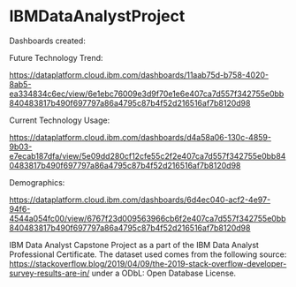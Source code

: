 # IBMDataAnalystProject

Dashboards created: 

Future Technology Trend: 

https://dataplatform.cloud.ibm.com/dashboards/11aab75d-b758-4020-8ab5-ea334834c6ec/view/6e1ebc76009e3d9f70e1e6e407ca7d557f342755e0bb840483817b490f697797a86a4795c87b4f52d216516af7b8120d98 

Current Technology Usage: 

https://dataplatform.cloud.ibm.com/dashboards/d4a58a06-130c-4859-9b03-e7ecab187dfa/view/5e09dd280cf12cfe55c2f2e407ca7d557f342755e0bb840483817b490f697797a86a4795c87b4f52d216516af7b8120d98 

Demographics: 

https://dataplatform.cloud.ibm.com/dashboards/6d4ec040-acf2-4e97-94f6-4544a054fc00/view/6767f23d009563966cb6f2e407ca7d557f342755e0bb840483817b490f697797a86a4795c87b4f52d216516af7b8120d98

IBM Data Analyst Capstone Project as a part of the IBM Data Analyst Professional Certificate. The dataset used comes from the following source: https://stackoverflow.blog/2019/04/09/the-2019-stack-overflow-developer-survey-results-are-in/ under a ODbL: Open Database License.
